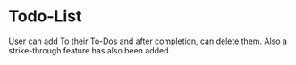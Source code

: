# Todo-List
User can add To their To-Dos and after completion, can delete them. Also a strike-through feature has also been added.
